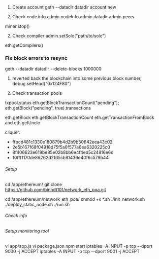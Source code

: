 1. Create account
geth --datadir datadir account new

2. Check node info
admin.nodeInfo
admin.datadir
admin.peers

miner.stop()

2. Check compiler
admin.setSolc("path/to/solc")

eth.getCompilers()

### Fix block errors to resync
geth  --datadir datadir  --delete-blocks 1000000


1. reverted back the blockchain into some previous block number,
debug.setHead("0x124F80")

2. Check transaction pools

txpool.status
eth.getBlockTransactionCount("pending");
eth.getBlock("pending", true).transactions


eth.getBlock
eth.getBlockTransactionCount
eth.getTransactionFromBlock and
eth.getUncle


cliquer:
+ ffbcd481c1330e180879b4d2b9b50642eea43c02
+ 2e5b167f68f04918d75f5a6f577a6ea6320225c0
+ 8f406623e619be85e02b8bb6e4f4ed5c24816e6d
+ 10fff1170de86262d2f65cb81436e40f6c579b44


######  Setup ###########
cd /app/ethereum/
git clone https://github.com/binhdt101/network_eth_poa.git

cd /app/ethereum/network_eth_poa/
chmod +x *.sh
./init_network.sh
./deploy_static_node.sh
./run.sh

###### Check info #########



###### Setup monitoring tool ######

vi app/app.js
vi package.json
npm start
iptables -A INPUT -p tcp --dport 9000 -j ACCEPT
iptables -A INPUT -p tcp --dport 9001 -j ACCEPT
